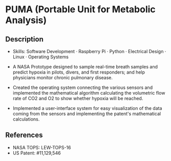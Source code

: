 # PUMA (Portable Unit for Metabolic Analysis)

## Description
- Skills: Software Development · Raspberry Pi · Python · Electrical Design · Linux · Operating Systems


- A NASA Prototype designed to sample real-time breath samples and predict hypoxia in pilots, divers, and first responders; and help physicians monitor chronic pulmonary disease. 
- Created the operating system connecting the various sensors and implemented the mathematical algorithm calculating the volumetric flow rate of CO2 and O2 to show whether hypoxia will be reached.
- Implemented a user-interface system for easy visualization of the data coming from the sensors and implementing the patent's mathematical calculations.

## References
- NASA TOPS: LEW-TOPS-16
- US Patent: #11,129,546
